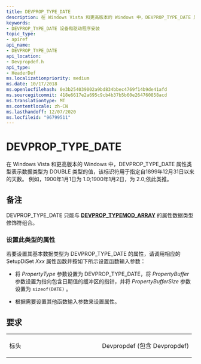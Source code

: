 ```yaml
---
title: DEVPROP_TYPE_DATE
description: 在 Windows Vista 和更高版本的 Windows 中，DEVPROP_TYPE_DATE 属性类型表示数据类型为 DOUBLE 类型的值，该标识符用于指定自1899年12月31日以来的天数。
keywords:
- DEVPROP_TYPE_DATE 设备和驱动程序安装
topic_type:
- apiref
api_name:
- DEVPROP_TYPE_DATE
api_location:
- Devpropdef.h
api_type:
- HeaderDef
ms.localizationpriority: medium
ms.date: 10/17/2018
ms.openlocfilehash: 0e3b254039002a9bd834bbec4769f14b9de41afd
ms.sourcegitcommit: 418e6617e2a695c9cb4b37b5b60e264760858acd
ms.translationtype: MT
ms.contentlocale: zh-CN
ms.lasthandoff: 12/07/2020
ms.locfileid: "96799511"
---
```

# <a name="devprop_type_date"></a>DEVPROP_TYPE_DATE


在 Windows Vista 和更高版本的 Windows 中，DEVPROP_TYPE_DATE 属性类型表示数据类型为 DOUBLE 类型的值，该标识符用于指定自1899年12月31日以来的天数。 例如，1900年1月1日为 1.0;1900年1月2日，为 2.0;依此类推。

<a name="remarks"></a>备注
-------

DEVPROP_TYPE_DATE 只能与 [**DEVPROP_TYPEMOD_ARRAY**](devprop-typemod-array.md) 的属性数据类型修饰符组合。

### <a name="setting-a-property-of-this-type"></a>设置此类型的属性

若要设置其基本数据类型为 DEVPROP_TYPE_DATE 的属性，请调用相应的 SetupDiSet *Xxx* 属性函数并按如下所示设置函数输入参数：

-   将 *PropertyType* 参数设置为 DEVPROP_TYPE_DATE，将 *PropertyBuffer* 参数设置为指向包含日期值的缓冲区的指针，并将 *PropertyBufferSize* 参数设置为 `sizeof(DATE)` 。

-   根据需要设置其他函数输入参数来设置属性。

<a name="requirements"></a>要求
------------

<table>
<colgroup>
<col width="50%" />
<col width="50%" />
</colgroup>
<tbody>
<tr class="odd">
<td align="left"><p>标头</p></td>
<td align="left">Devpropdef (包含 Devpropdef) </td>
</tr>
</tbody>
</table>

 

 





